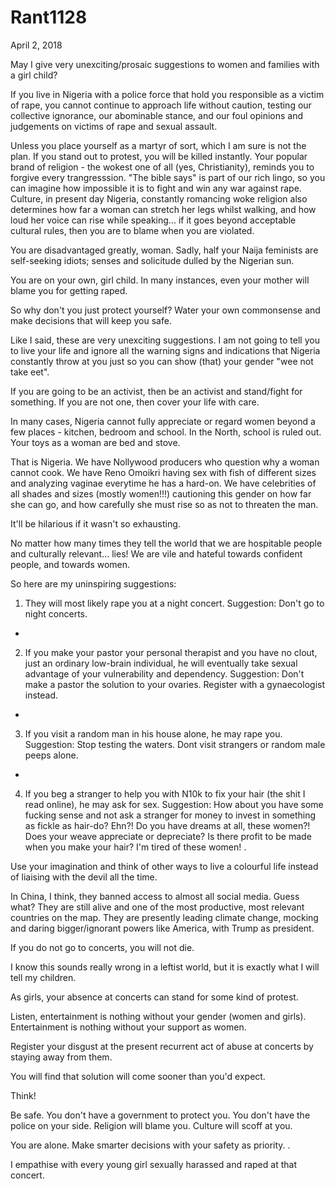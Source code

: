 # Rant1128



April 2, 2018

May I give very unexciting/prosaic suggestions to women and families with a girl child?

If you live in Nigeria with a police force that hold you responsible as a victim of rape, you cannot continue to approach life without caution, testing our collective ignorance, our abominable stance, and our foul opinions and judgements on victims of rape and sexual assault.

Unless you place yourself as a martyr of sort, which I am sure is not the plan. If you stand out to protest, you will be killed instantly. 
Your popular brand of religion - the wokest one of all (yes, Christianity), reminds you to forgive every trangresssion. "The bible says" is part of our rich lingo, so you can imagine how impossible it is to fight and win any war against rape. 
Culture, in present day Nigeria, constantly romancing woke religion also determines how far a woman can stretch her legs whilst walking, and how loud her voice can rise while speaking... if it goes beyond acceptable cultural rules, then you are to blame when you are violated.

You are disadvantaged greatly, woman. Sadly, half your Naija feminists are self-seeking idiots; senses and solicitude dulled by the Nigerian sun.

You are on your own, girl child. In many instances, even your mother will blame you for getting raped.

So why don't you just protect yourself? Water your own commonsense and make decisions that will keep you safe.

Like I said, these are very unexciting suggestions. I am not going to tell you to live your life and ignore all the warning signs and indications that Nigeria constantly throw at you just so you can show (that) your gender "wee not take eet". 

If you are going to be an activist, then be an activist and stand/fight for something. If you are not one, then cover your life with care.

In many cases, Nigeria cannot fully appreciate or regard women beyond a few places - kitchen, bedroom and school. In the North, school is ruled out. Your toys as a woman are bed and stove.

That is Nigeria. We have Nollywood producers who question why a woman cannot cook. We have Reno Omoikri having sex with fish of different sizes and analyzing vaginae everytime he has a hard-on. We have celebrities of all shades and sizes (mostly women!!!) cautioning this gender on how far she can go, and how carefully she must rise so as not to threaten the man.

It'll be hilarious if it wasn't so exhausting.

No matter how many times they tell the world that we are hospitable people and culturally relevant... lies! We are vile and hateful towards confident people, and towards women.

So here are my uninspiring suggestions:

1. They will most likely rape you at a night concert. 
Suggestion: Don't go to night concerts.
*
2. If you make your pastor your personal therapist and you have no clout, just an ordinary low-brain individual, he will eventually take sexual advantage of your vulnerability and dependency.
Suggestion: Don't make a pastor the solution to your ovaries. Register with a gynaecologist instead.
*
3. If you visit a random man in his house alone, he may rape you.
Suggestion: Stop testing the waters. Dont visit strangers or random male peeps alone.
*
4. If you beg a stranger to help you with N10k to fix your hair (the shit I read online), he may ask for sex.
Suggestion: How about you have some fucking sense and not ask a stranger for money to invest in something as fickle as hair-do? Ehn?! Do you have dreams at all, these women?! Does your weave appreciate or depreciate? Is there profit to be made when you make your hair? I'm tired of these women!
.

Use your imagination and think of other ways to live a colourful life instead of liaising with the devil all the time.

In China, I think, they banned access to almost all social media. Guess what? They are still alive and one of the most productive, most relevant countries on the map. They are presently leading climate change, mocking and daring bigger/ignorant powers like America, with Trump as president.

If you do not go to concerts, you will not die. 

I know this sounds really wrong in a leftist world, but it is exactly what I will tell my children. 

As girls, your absence at concerts can stand for some kind of protest.

Listen, entertainment is nothing without your gender (women and girls). Entertainment is nothing without your support as women.

Register your disgust at the present recurrent act of abuse at concerts by staying away from them.

You will find that solution will come sooner than you'd expect.

Think!

Be safe. You don't have a government to protect you. You don't have the police on your side. Religion will blame you. Culture will scoff at you.

You are alone.  Make smarter decisions with your safety as priority.
.

I empathise with every young girl sexually harassed and raped at that concert.